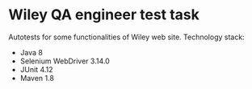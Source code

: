 # Wiley QA engineer test task

Autotests for some functionalities of Wiley web site. Technology stack:

  - Java 8
  - Selenium WebDriver 3.14.0
  - JUnit 4.12
  - Maven 1.8
